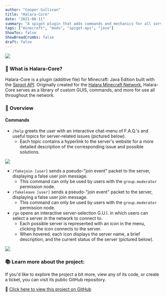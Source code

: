 ```yaml
---
author: "Cooper Sullivan"
title: "Halara-Core"
date: "2021-08-11"
summary: "A spigot plugin that adds commands and mechanics for all servers on Halara Network."
tags: ["minecraft", "mods", "spigot-api", "java"]
ShowToc: false
ShowBreadCrumbs: false
draft: false
---
```


![](/images/halara-plugins/red.png#center)

### 📖 What is Halara-Core?
Halara-Core is a plugin (additive file) for Minecraft: Java Edition built with the [Spigot API](https://hub.spigotmc.org/stash/projects/SPIGOT).
Originally created for the [Halara Minecraft Network](https://mc.halara.net), Halara-Core serves as a library of custom GUIS, commands,
and more for use all throughout the network.

### 🔎 Overview
#### Commands
- ``/help`` greets the user with an interactive chat-menu of F.A.Q.'s and useful topics for server-related issues (pictured below).
	- Each topic contains a hyperlink to the server's website for a more detailed description of the corresponding issue and possible solutions.

![](/images/halara-core/chat-menu.png#center)


- ``/fakejoin [user]`` sends a pseudo-"join event" packet to the server, displaying a false user join message.
	- This command can only be used by users with the ``group.moderator`` permission node.
- ``/fakeleave [user]`` sends a pseudo-"join event" packet to the server, displaying a false user join message.
	- This command can only be used by users with the ``group.moderator`` permission node.
- ``/go`` opens an interactive server-selection G.U.I. in which users can select a server in the network to connect to.
	- Each possible server is represented with an icon in the menu, clicking the icon connects to the server.
	- When hovered, each icon displays the server name, a brief description, and the current status of the server (pictured below).

![](/images/halara-core/menu.png#center)
	
### 📚 Learn more about the project:
If you'd like to explore the project a bit more, view any of its code, or create a ticket,
you can visit its public GitHub repository.

🔗 [Click here to view this project on GitHub](https://github.com/coopersully/halara-core)